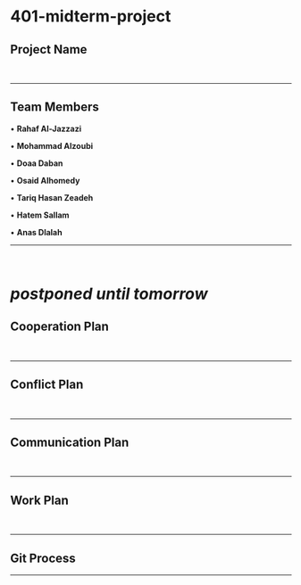 # 401-midterm-project
## Project Name
&nbsp;
<hr>

## Team Members
• **Rahaf Al-Jazzazi**

• **Mohammad Alzoubi**

• **Doaa Daban**

• **Osaid Alhomedy**

• **Tariq Hasan Zeadeh**

• **Hatem Sallam**

• **Anas Dlalah**

<hr>

&nbsp;
# *postponed until tomorrow*
## Cooperation Plan
&nbsp;
<hr>

## Conflict Plan
&nbsp;
<hr>

## Communication Plan
&nbsp;
<hr>

## Work Plan
&nbsp;
<hr>

## Git Process
<hr>
